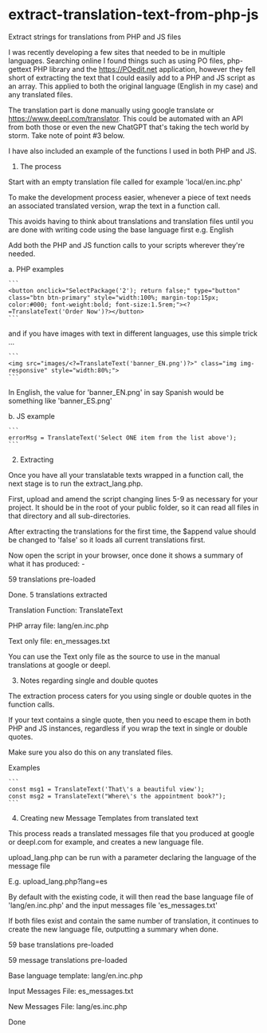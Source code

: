 # extract-translation-text-from-php-js
Extract strings for translations from PHP and JS files

I was recently developing a few sites that needed to be in multiple languages. Searching online I found things such as using PO files, php-gettext PHP library and the https://POedit.net application, however they fell short of extracting the text that I could easily add to a PHP and JS script as an array. This applied to both the original language (English in my case) and any translated files.

The translation part is done manually using google translate or https://www.deepl.com/translator. This could be automated with an API from both those or even the new ChatGPT that's taking the tech world by storm. Take note of point #3 below.

I have also included an example of the functions I used in both PHP and JS.

1. The process

Start with an empty translation file called for example 'local/en.inc.php'

To make the development process easier, whenever a piece of text needs an associated translated version, wrap the text in a function call.

This avoids having to think about translations and translation files until you are done with writing code using the base language first e.g. English

Add both the PHP and JS function calls to your scripts wherever they're needed.

a. PHP examples

````
```
<button onclick="SelectPackage('2'); return false;" type="button" class="btn btn-primary" style="width:100%; margin-top:15px; color:#000; font-weight:bold; font-size:1.5rem;"><?=TranslateText('Order Now')?></button>
```
````

and if you have images with text in different languages, use this simple trick ...

````
```
<img src="images/<?=TranslateText('banner_EN.png')?>" class="img img-responsive" style="width:80%;">
```
````

In English, the value for 'banner_EN.png' in say Spanish would be something like 'banner_ES.png'

b. JS example

````
```
errorMsg = TranslateText('Select ONE item from the list above');
```
````

2. Extracting

Once you have all your translatable texts wrapped in a function call, the next stage is to run the extract_lang.php.

First, upload and amend the script changing lines 5-9 as necessary for your project. It should be in the root of your public folder, so it can read all files in that directory and all sub-directories.

After extracting the translations for the first time, the $append value should be changed to 'false' so it loads all current translations first.

Now open the script in your browser, once done it shows a summary of what it has produced: -

59 translations pre-loaded

Done. 5 translations extracted 

Translation Function: TranslateText 

PHP array file: lang/en.inc.php 

Text only file: en_messages.txt 

You can use the Text only file as the source to use in the manual translations at google or deepl.

3. Notes regarding single and double quotes

The extraction process caters for you using single or double quotes in the function calls.

If your text contains a single quote, then you need to escape them in both PHP and JS instances, regardless if you wrap the text in single or double quotes.

Make sure you also do this on any translated files.

Examples

````
```
const msg1 = TranslateText('That\'s a beautiful view');
const msg2 = TranslateText("Where\'s the appointment book?");
```
````

4. Creating new Message Templates from translated text

This process reads a translated messages file that you produced at google or deepl.com for example, and creates a new language file.

upload_lang.php can be run with a parameter declaring the language of the message file

E.g. upload_lang.php?lang=es

By default with the existing code, it will then read the base language file of 'lang/en.inc.php' and the input messages file 'es_messages.txt'

If both files exist and contain the same number of translation, it continues to create the new language file, outputting a summary when done.

59 base translations pre-loaded

59 message translations pre-loaded

Base language template: lang/en.inc.php

Input Messages File: es_messages.txt

New Messages File: lang/es.inc.php

Done
